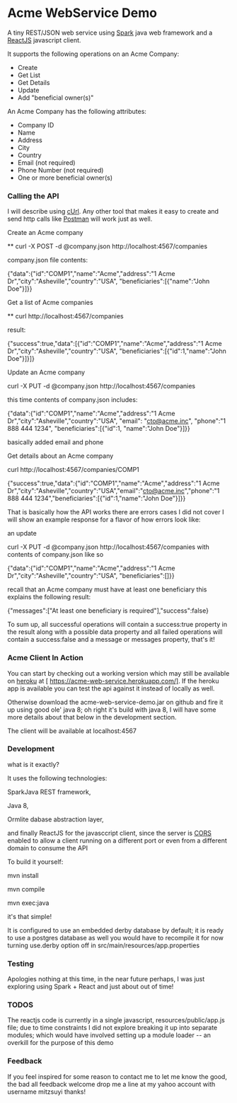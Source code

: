 # Acme WebService Demo

A tiny REST/JSON web service using [Spark](http://sparkjava.com) java web framework and a [ReactJS](https://facebook.github.io/react/) javascript client.   

It supports the following operations on an Acme Company:
  
* Create
* Get List
* Get Details
* Update 
* Add "beneficial owner(s)"

An Acme Company has the following attributes:

* Company ID
* Name
* Address
* City
* Country
* E­mail (not required)
* Phone Number (not required)
* One or more beneficial owner(s)

### Calling the API 

I will describe using [cUrl](https://curl.haxx.se/docs/httpscripting.html#POST).  Any other tool that makes it easy to create and send http calls like [Postman](https://www.getpostman.com) will work just as well.

Create an Acme company

** curl -X POST -d @company.json http://localhost:4567/companies

company.json file contents:

{"data":{"id":"COMP1","name":"Acme","address":"1 Acme Dr","city":"Asheville","country":"USA", "beneficiaries":[{"name":"John Doe"}]}}

Get a list of Acme companies

** curl  http://localhost:4567/companies 

result: 

{"success":true,"data":[{"id":"COMP1","name":"Acme","address":"1 Acme Dr","city":"Asheville","country":"USA", "beneficiaries":[{"id":1,"name":"John Doe"}]}]}

Update an Acme company

curl -X PUT -d @company.json http://localhost:4567/companies

this time contents of company.json includes:

{"data":{"id":"COMP1","name":"Acme","address":"1 Acme Dr","city":"Asheville","country":"USA", "email": "cto@acme.inc", "phone":"1 888 444 1234", "beneficiaries":[{"id":1, "name":"John Doe"}]}}

basically added email and phone

Get details about an Acme company 

curl  http://localhost:4567/companies/COMP1 

{"success":true,"data":{"id":"COMP1","name":"Acme","address":"1 Acme Dr","city":"Asheville","country":"USA","email":"cto@acme.inc","phone":"1 888 444 1234","beneficiaries":[{"id":1,"name":"John Doe"}]}}

That is basically how the API works there are errors cases I did not cover I will show an example response for a flavor of how errors look like:

an update 

curl -X PUT -d @company.json http://localhost:4567/companies
with contents of company.json like so

{"data":{"id":"COMP1","name":"Acme","address":"1 Acme Dr","city":"Asheville","country":"USA", "beneficiaries":[]}}

recall that an Acme company must have at least one beneficiary this explains the following result:

{"messages":["At least one beneficiary is required"],"success":false}

To sum up, all successful operations will contain a success:true property in the result along with a possible data property and all failed operations will contain a success:false and a message or messages property, that's it!

### Acme Client In Action 

You can start by checking out a working version which may still be available on [heroku](https://www.heroku.com) at [ https://acme-web-service.herokuapp.com/].  If the heroku app is available you can
test the api against it instead of locally as well.

Otherwise download the acme-web-service-demo.jar on github and fire it up using good ole' java 8; oh right it's build with java 8, I will have some more details about that below in the development section. 

The client will be available at localhost:4567

### Development

what is it exactly?

It uses the following technologies: 

SparkJava REST framework, 

Java 8, 

Ormlite dabase abstraction layer, 

and finally ReactJS for the javasccript client, since the server is [CORS](https://en.wikipedia.org/wiki/Cross-origin_resource_sharing) enabled
to allow a client running on a different port or even from a different domain to consume the API 

To build it yourself: 

mvn install 

mvn compile

mvn exec:java 

it's that simple!

It is configured to use an embedded derby database by default;
it is ready to use a postgres database as well you would have 
to recompile it for now turning use.derby option off in 
src/main/resources/app.properties

### Testing

Apologies nothing at this time, in the near future perhaps, I was just exploring using Spark + React and just about out of time!

### TODOS

The reactjs code is currently in a single javascript, resources/public/app.js file;
due to time constraints I did not explore breaking it up into separate modules;
which would have involved setting up a module loader -- an overkill
for the purpose of this demo 

### Feedback

If you feel inspired for some reason to contact me to let me know the good, the bad all feedback welcome drop me a line at my yahoo account with username mitzsuyi thanks!  